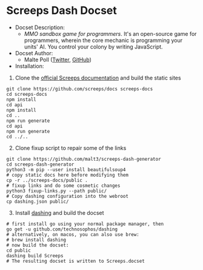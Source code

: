Screeps Dash Docset
=======================

* Docset Description:
  * _MMO sandbox game for programmers_. It's an open-source game for programmers, wherein the core mechanic is programming your units' AI. You control your colony by writing JavaScript.
* Docset Author:
  * Malte Poll ([Twitter](http://twitter.com/malt3), [GitHub](http://github.com/malt3))
* Installation:

1. Clone the [official Screeps documentation](https://github.com/screeps/docs) and build the static sites
```
git clone https://github.com/screeps/docs screeps-docs
cd screeps-docs
npm install
cd api
npm install
cd ..
npm run generate
cd api
npm run generate
cd ../..
```

2. Clone fixup script to repair some of the links
```
git clone https://github.com/malt3/screeps-dash-generator
cd screeps-dash-generator
python3 -m pip --user install beautifulsoup4
# copy static docs here before modifying them
cp -r ../screeps-docs/public .
# fixup links and do some cosmetic changes
python3 fixup-links.py --path public/
# Copy dashing configuration into the webroot
cp dashing.json public/
```

3. Install [dashing](https://github.com/technosophos/dashing) and build the docset
```
# first install go using your normal package manager, then
go get -u github.com/technosophos/dashing
# alternatively, on macos, you can also use brew:
# brew install dashing
# now build the docset:
cd public
dashing build Screeps
# The resulting docset is written to Screeps.docset
```